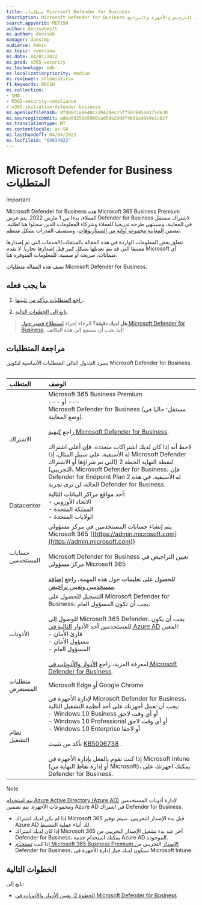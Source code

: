 ```yaml
---
title: متطلبات Microsoft Defender for Business
description: Microsoft Defender for Business متطلبات الترخيص والأجهزة والبرامج
search.appverid: MET150
author: denisebmsft
ms.author: deniseb
manager: dansimp
audience: Admin
ms.topic: overview
ms.date: 04/01/2022
ms.prod: m365-security
ms.technology: mdb
ms.localizationpriority: medium
ms.reviewer: shlomiakirav
f1.keywords: NOCSH
ms.collection:
- SMB
- M365-security-compliance
- m365-initiative-defender-business
ms.openlocfilehash: 9fd082160640c239424ec75ff58c695a0175d630
ms.sourcegitcommit: adea59259a5900cad5de29ddf46d1ca9e9e1c82f
ms.translationtype: MT
ms.contentlocale: ar-SA
ms.lasthandoff: 04/04/2022
ms.locfileid: "64634922"
---
```

# <a name="microsoft-defender-for-business-requirements"></a>Microsoft Defender for Business المتطلبات

> [!IMPORTANT]
> Microsoft Defender for Business هذه Microsoft 365 Business Premium العملاء، بدءا من 1 [](../../business-premium/index.md) مارس 2022. يتم عرض Defender for Business لاشتراك مستقل في المعاينة، وسينتهى طرحه تدريجيا للعملاء وشركاء المعلومات الذين سجلوا هنا [](https://aka.ms/mdb-preview) لطلبه. تتضمن [المعاينة مجموعة أولية من السيناريوهات](mdb-tutorials.md#try-these-preview-scenarios)، وسنضيف القدرات بشكل منتظم.
> 
> تتعلق بعض المعلومات الواردة في هذه المقالة بالمنتجات/الخدمات التي تم إصدارها مسبقا التي قد يتم تعديلها بشكل كبير قبل إصدارها تجاريا. لا تقدم Microsoft أي ضمانات، صريحة أو ضمنية، للمعلومات المتوفرة هنا. 

تصف هذه المقالة متطلبات Microsoft Defender for Business.

## <a name="what-to-do"></a>ما يجب فعله

1. [راجع المتطلبات وتأكد من تلبيتها](#review-the-requirements).

2. [تابع إلى الخطوات التالية](#next-steps).

>
> **هل لديك دقيقة؟**
> الرجاء إجراء <a href="https://microsoft.qualtrics.com/jfe/form/SV_0JPjTPHGEWTQr4y" target="_blank">استطلاع قصير حول Microsoft Defender for Business</a>. إننا نحب أن نستمع إلى هذه التكاتف!
>

## <a name="review-the-requirements"></a>مراجعة المتطلبات

يسرد الجدول التالي المتطلبات الأساسية لتكوين Microsoft Defender for Business. <br/><br/>

| المتطلب | الوصف |
|:---|:---|
| الاشتراك | Microsoft 365 Business Premium <br/>--- أو ---<br/>Microsoft Defender for Business (مستقل؛ حاليا في وضع المعاينة). <br/><br/> راجع [كيفية Microsoft Defender for Business](get-defender-business.md).<br/><br/>لاحظ أنه إذا كان لديك اشتراكات متعددة، فإن أعلى اشتراك له الأسبقية. على سبيل المثال، إذا Microsoft Defender لنقطة النهاية الخطة 2 (التي تم شراؤها أو الاشتراك التجريبي)، Microsoft Defender for Business، فإن Defender for Endpoint Plan 2 له الأسبقية. في هذه الحالة، لن ترى تجربة Defender for Business.  |
| Datacenter | أحد مواقع مراكز البيانات التالية: <br/>- الاتحاد الأوروبي <br/>- المملكة المتحدة <br/>- الولايات المتحدة |
| حسابات المستخدمين | يتم إنشاء حسابات المستخدمين في مركز مسؤولي Microsoft 365 ([https://admin.microsoft.com](https://admin.microsoft.com))<br/><br/>Microsoft Defender for Business تعيين التراخيص في مركز مسؤولي Microsoft 365<br/><br/>للحصول على تعليمات حول هذه المهمة، راجع [إضافة مستخدمين وتعيين تراخيص](../../admin/add-users/add-users.md). |
| الأذونات  | التسجيل للحصول على Microsoft Defender for Business، يجب أن تكون المسؤول العام.<br/><br/>للوصول إلى Microsoft 365 Defender، يجب أن يكون للمستخدمين أحد الأدوار [التالية في Azure AD](mdb-roles-permissions.md) المعين: <br/>- قارئ الأمان<br/>- مسؤول الأمان<br/>- المسؤول العام<br/><br/>لمعرفة المزيد، راجع [الأدوار والأذونات في Microsoft Defender for Business](mdb-roles-permissions.md). |
| متطلبات المستعرض | Microsoft Edge أو Google Chrome |
| نظام التشغيل | لإدارة الأجهزة في Microsoft Defender for Business، يجب أن تعمل أجهزتك على أحد أنظمة التشغيل التالية: <br/>- Windows 10 Business أو أي وقت لاحق <br/>- Windows 10 Professional أو أي وقت لاحق <br/>- Windows 10 Enterprise أو لاحقا <br/><br/>تأكد من تثبيت [KB5006738](https://support.microsoft.com/topic/october-26-2021-kb5006738-os-builds-19041-1320-19042-1320-and-19043-1320-preview-ccbce6bf-ae00-4e66-9789-ce8e7ea35541) . <br/><br/>إذا كنت تقوم بالفعل بإدارة الأجهزة في Microsoft Intune (أو إدارة نقاط النهاية من Microsoft)، يمكنك اجهزتك على Defender for Business. |

> [!NOTE]
> [يتم استخدام Azure Active Directory (Azure AD)](/azure/active-directory/fundamentals/active-directory-whatis) لإدارة أذونات المستخدمين ومجموعات الأجهزة. يتم تضمين Azure AD في اشتراك Defender for Business. 
> - إذا لم يكن لديك اشتراك Microsoft 365 قبل بدء الإصدار التجريبي، سيتم توفير Azure AD لك أثناء عملية التنشيط. 
> - إذا كان لديك اشتراك Microsoft 365 آخر عند بدء تشغيل الإصدار التجريبي من Defender for Business، يمكنك استخدام خدمة Azure AD الموجودة. 
> - إذا كنت [تستخدم Microsoft 365 Business Premium الإصدار](../../business/index.yml) التجريبي من Defender for Business، سيكون لديك خيار إدارة الأجهزة في Microsoft Intune. 

## <a name="next-steps"></a>الخطوات التالية

تابع إلى:

- [الخطوة 2: تعيين الأدوار والأذونات في Microsoft Defender for Business](mdb-roles-permissions.md) 
 